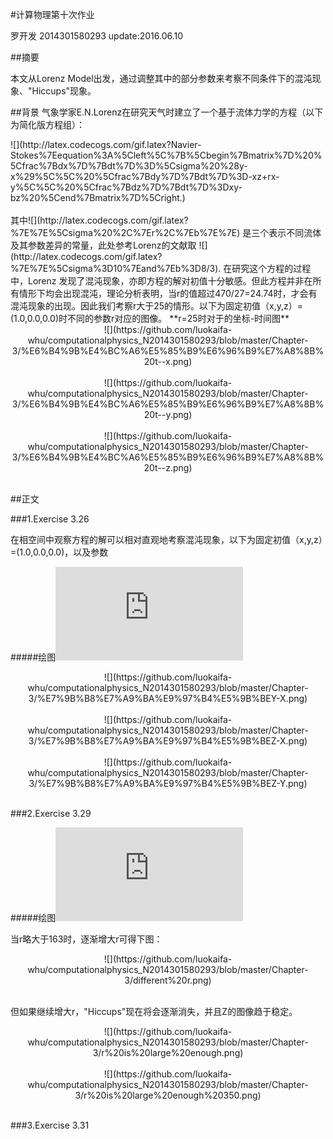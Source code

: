 #计算物理第十次作业

罗开发  2014301580293  update:2016.06.10

##摘要

本文从Lorenz Model出发，通过调整其中的部分参数来考察不同条件下的混沌现象、"Hiccups"现象。


##背景
气象学家E.N.Lorenz在研究天气时建立了一个基于流体力学的方程（以下为简化版方程组）：<br/>
<div ailgn=center>![](http://latex.codecogs.com/gif.latex?Navier-Stokes%7Eequation%3A%5Cleft%5C%7B%5Cbegin%7Bmatrix%7D%20%5Cfrac%7Bdx%7D%7Bdt%7D%3D%5Csigma%20%28y-x%29%5C%5C%20%5Cfrac%7Bdy%7D%7Bdt%7D%3D-xz&plus;rx-y%5C%5C%20%5Cfrac%7Bdz%7D%7Bdt%7D%3Dxy-bz%20%5Cend%7Bmatrix%7D%5Cright.)</div><br/>
其中![](http://latex.codecogs.com/gif.latex?%7E%7E%5Csigma%20%2C%7Er%2C%7Eb%7E%7E) 是三个表示不同流体及其参数差异的常量，此处参考Lorenz的文献取
![](http://latex.codecogs.com/gif.latex?%7E%7E%5Csigma%3D10%7Eand%7Eb%3D8/3).
在研究这个方程的过程中，Lorenz 发现了混沌现象，亦即方程的解对初值十分敏感。但此方程并非在所有情形下均会出现混沌，理论分析表明，当r的值超过470/27=24.74时，才会有混沌现象的出现。因此我们考察r大于25的情形。以下为固定初值（x,y,z）=(1.0,0.0,0.0)时不同的参数r对应的图像。
**r=25时对于的坐标-时间图**
<div align=center>![](https://github.com/luokaifa-whu/computationalphysics_N2014301580293/blob/master/Chapter-3/%E6%B4%9B%E4%BC%A6%E5%85%B9%E6%96%B9%E7%A8%8B%20t--x.png)</div><br/>
<div align=center>![](https://github.com/luokaifa-whu/computationalphysics_N2014301580293/blob/master/Chapter-3/%E6%B4%9B%E4%BC%A6%E5%85%B9%E6%96%B9%E7%A8%8B%20t--y.png)</div><br/>
<div align=center>![](https://github.com/luokaifa-whu/computationalphysics_N2014301580293/blob/master/Chapter-3/%E6%B4%9B%E4%BC%A6%E5%85%B9%E6%96%B9%E7%A8%8B%20t--z.png)</div><br/>

##正文

###1.Exercise 3.26

在相空间中观察方程的解可以相对直观地考察混沌现象，以下为固定初值（x,y,z）=(1.0,0.0,0.0)，以及参数


#####绘图![代码在此](https://github.com/luokaifa-whu/computationalphysics_N2014301580293/blob/master/Chapter-3/Lorenz-Equation.py)

<div align=center>![](https://github.com/luokaifa-whu/computationalphysics_N2014301580293/blob/master/Chapter-3/%E7%9B%B8%E7%A9%BA%E9%97%B4%E5%9B%BEY-X.png)</div><br/>
<div align=center>![](https://github.com/luokaifa-whu/computationalphysics_N2014301580293/blob/master/Chapter-3/%E7%9B%B8%E7%A9%BA%E9%97%B4%E5%9B%BEZ-X.png)</div><br/>
<div align=center>![](https://github.com/luokaifa-whu/computationalphysics_N2014301580293/blob/master/Chapter-3/%E7%9B%B8%E7%A9%BA%E9%97%B4%E5%9B%BEZ-Y.png)</div><br/>

###2.Exercise 3.29

#####绘图![代码在此](https://github.com/luokaifa-whu/computationalphysics_N2014301580293/blob/master/Chapter-3/the%20codes%20of%20exercise%203.29%20.py)

当r略大于163时，逐渐增大r可得下图：<br/>

<div align=center>![](https://github.com/luokaifa-whu/computationalphysics_N2014301580293/blob/master/Chapter-3/different%20r.png)</div><br/>

但如果继续增大r，"Hiccups"现在将会逐渐消失，并且Z的图像趋于稳定。<br/>
<div align=center>![](https://github.com/luokaifa-whu/computationalphysics_N2014301580293/blob/master/Chapter-3/r%20is%20large%20enough.png)</div><br/>
<div align=center>![](https://github.com/luokaifa-whu/computationalphysics_N2014301580293/blob/master/Chapter-3/r%20is%20large%20enough%20350.png)</div><br/>


###3.Exercise 3.31
